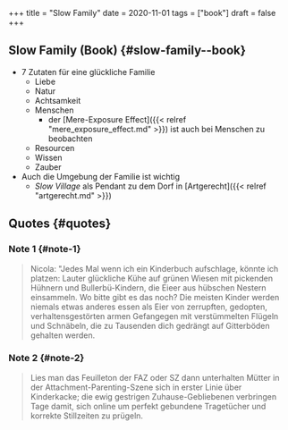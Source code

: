 +++
title = "Slow Family"
date = 2020-11-01
tags = ["book"]
draft = false
+++

## Slow Family (Book) {#slow-family--book}

-   7 Zutaten für eine glückliche Familie
    -   Liebe
    -   Natur
    -   Achtsamkeit
    -   Menschen
        -   der [Mere-Exposure Effect]({{< relref "mere_exposure_effect.md" >}}) ist auch bei Menschen zu beobachten
    -   Resourcen
    -   Wissen
    -   Zauber
-   Auch die Umgebung der Familie ist wichtig
    -   _Slow Village_ als Pendant zu dem Dorf in [Artgerecht]({{< relref "artgerecht.md" >}})


## Quotes {#quotes}


### Note 1 {#note-1}

> Nicola: "Jedes Mal wenn ich ein Kinderbuch aufschlage, könnte ich platzen:
> Lauter glückliche Kühe auf grünen Wiesen mit pickenden Hühnern und
> Bullerbü-Kindern, die Eieer aus hübschen Nestern einsammeln. Wo bitte gibt es
> das noch? Die meisten Kinder werden niemals etwas anderes essen als Eier von
> zerrupften, gedopten, verhaltensgestörten armen Gefangegen mit verstümmelten
> Flügeln und Schnäbeln, die zu Tausenden dich gedrängt auf Gitterböden gehalten
> werden.


### Note 2 {#note-2}

> Lies man das Feuilleton der FAZ oder SZ dann unterhalten Mütter in der
> Attachment-Parenting-Szene sich in erster Linie über Kinderkacke; die ewig
> gestrigen Zuhause-Gebliebenen verbringen Tage damit, sich online um perfekt
> gebundene Tragetücher und korrekte Stillzeiten zu prügeln.